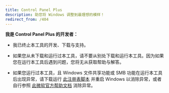 ```yaml
---
title: Control Panel Plus
description: 助您将 Windows 调整到最理想的模样！
redirect_from: /404
---
```


**我是 Control Panel Plus 的开发者：**

- 我已终止本工具的开发、下载与支持。

- 如果您从未下载和运行过本工具，请不要从别处下载和运行本工具。因为如果您在运行本工具后遇到问题，您将无从获取帮助与解答。

- 如果您运行过本工具，且 Windows 文件共享功能或 SMB 功能在运行本工具后出现异常，请下载运行 [此注册表脚本](https://ControlPanelPlus.GitHub.io/修复文件共享功能和SMB功能.reg) 并重启 Windows 以消除异常，或者自行参照 [此微软官方帮助文档](https://support.microsoft.com/zh-cn/help/2696547) 消除异常。
